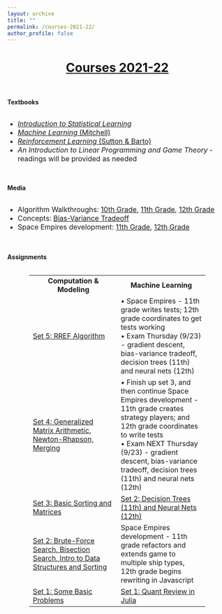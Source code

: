 ```yaml
---
layout: archive
title: ""
permalink: /courses-2021-22/
author_profile: false
---
```


# [<center>Courses 2021-22</center>](#top)

<div style="width:100%; max-width:800px; margin:auto"> 
    
<br><br><b>Textbooks</b><br><br>
    
<font size="3em"><ul>
<li><a class="body" target="_blank" href="https://www.statlearning.com/"><i>Introduction to Statistical Learning</i></a></li>
<li><a class="body" target="_blank" href="https://www.cin.ufpe.br/~cavmj/Machine%20-%20Learning%20-%20Tom%20Mitchell.pdf"><i>Machine Learning</i> (Mitchell)</a></li>
<li><a class="body" target="_blank" href="http://incompleteideas.net/book/the-book.html"><i>Reinforcement Learning</i> (Sutton & Barto)</a></li>
<li><i>An Introduction to Linear Programming and Game Theory</i> - readings will be provided as needed</li>
</ul></font>
    
<br><br><b>Media</b><br><br>
    
<font size="3em"><ul>
    <li>Algorithm Walkthroughs: <a class="body" href="https://photos.app.goo.gl/eWy5nqwPeJVqXVtz6" target="_blank">10th Grade</a>, <a class="body" href="https://photos.app.goo.gl/frJExShsPvePL2Vy5" target="_blank">11th Grade</a>,  <a class="body" href="https://photos.app.goo.gl/VvXE6JpLQpCH2vsX9" target="_blank">12th Grade</a></li>
    <li>Concepts: <a class="body" href="https://photos.app.goo.gl/PbwEKx1y29dKvQk58" target="_blank">Bias-Variance Tradeoff</a> </li>
    <li>Space Empires development: <a class="body" href="https://photos.app.goo.gl/Zhmdn3uPSPMK58sR9" target="_blank">11th Grade</a>, <a class="body" href="https://photos.app.goo.gl/ahEaJYqttX2ir6wr6" target="_blank">12th Grade</a></li>
</ul></font>
    
<br><br><b>Assignments</b><br><br>
<center>
<table style="width:80%">
    <tr>
    <td width="50%"><center><b>Computation & Modeling</b></center></td>
    <td width="50%"><center><b>Machine Learning</b></center></td>
  </tr>
    <tr>
    <td width="50%">
        <a class="body" href="https://www.overleaf.com/read/mrpvgqypyfvz" target="_blank">Set 5: RREF Algorithm</a><br>
    </td>
    <td width="50%">
        • Space Empires - 11th grade writes tests; 12th grade coordinates to get tests working<br>
        • Exam Thursday (9/23) - gradient descent, bias-variance tradeoff, decision trees (11th) and neural nets (12th)
     </td>
  </tr>
    <tr>
    <td width="50%">
        <a class="body" href="https://www.overleaf.com/read/dvgfpdsjgycf" target="_blank">Set 4: Generalized Matrix Arithmetic, Newton-Rhapson, Merging</a><br>
    </td>
    <td width="50%">
        • Finish up set 3, and then continue Space Empires development - 11th grade creates strategy players; and 12th grade coordinates to write tests<br>
        • Exam NEXT Thursday (9/23) - gradient descent, bias-variance tradeoff, decision trees (11th) and neural nets (12th)
     </td>
  </tr>
    <tr>
    <td width="50%">
        <a class="body" href="https://www.overleaf.com/read/jynswxmmhyvk" target="_blank">Set 3: Basic Sorting and Matrices</a>
    </td>
    <td width="50%">
        <a class="body" href="https://www.overleaf.com/read/wpngrrdjsdyt" target="_blank">Set 2: Decision Trees (11th) and Neural Nets (12th)</a>
     </td>
  </tr>
   <tr>
    <td width="50%">
        <a class="body" href="https://www.overleaf.com/read/zywqbphxwvzh" target="_blank">Set 2: Brute-Force Search, Bisection Search, Intro to Data Structures and Sorting</a>
    </td>
    <td width="50%">
        Space Empires development - 11th grade refactors and extends game to multiple ship types, 12th grade begins rewriting in Javascript
     </td>
  </tr>
    <tr>
    <td width="50%">
        <a class="body" href="https://www.overleaf.com/read/xtxcrqwdgkvt" target="_blank">Set 1: Some Basic Problems</a>
    </td>
    <td width="50%">
        <a class="body" href="https://www.overleaf.com/read/ngtwymgrzzyd" target="_blank">Set 1: Quant Review in Julia</a>
     </td>
  </tr>
</table>
</center>
